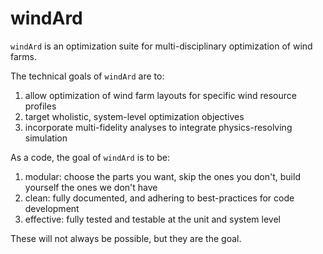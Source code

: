 # windArd

`windArd` is an optimization suite for multi-disciplinary optimization of wind farms.

The technical goals of `windArd` are to:
1) allow optimization of wind farm layouts for specific wind resource profiles
2) target wholistic, system-level optimization objectives
3) incorporate multi-fidelity analyses to integrate physics-resolving simulation

As a code, the goal of `windArd` is to be:
1) modular: choose the parts you want, skip the ones you don't, build yourself the ones we don't have
2) clean: fully documented, and adhering to best-practices for code development
3) effective: fully tested and testable at the unit and system level

These will not always be possible, but they are the goal.

<!-- FIN -->
